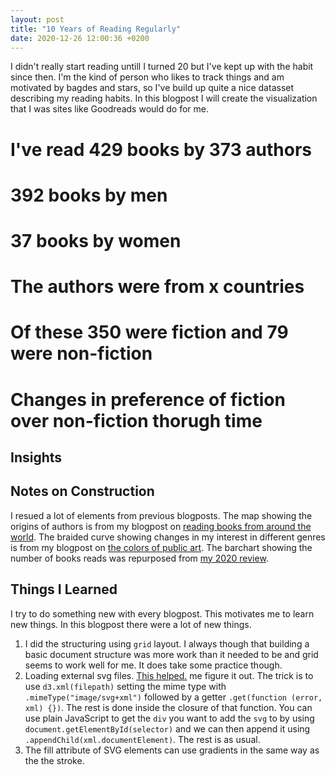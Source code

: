 ```yaml
---
layout: post
title: "10 Years of Reading Regularly"
date: 2020-12-26 12:00:36 +0200
---
```


I didn't really start reading untill I turned 20 but I've kept up with the habit since then. I'm the kind of person who likes to track things and am motivated by bagdes and stars, so I've build up quite a nice datasset describing my reading habits. In this blogpost I will create the visualization that I was sites like Goodreads would do for me.

<head>
    <script src="https://d3js.org/d3.v4.min.js" charset="utf-8"></script>
</head>

<div class='grid'>
    <div class='item'>
        <h1>I've read <span class="highlight">429</span> books by <span class="highlight">373</span> authors</h1>
    </div>
    <div class='item'>
        <div id='male'></div>
        <div><h1><span class='highlight'>392</span> books by men</h1></div>
        <div id='female'></div>
        <div><h1><span class='highlight'>37</span> books by women</h1></div>
    </div>
    <div class='item featured'>
        <h1 id="vizTitle">The authors were from <span class="highlight" id='authorCountry'>x</span> countries</h1>
        <div class="svg-container" id='places-ive-read'></div>
    </div>
    <div class='item'>
        <h1>Of these <span class="highlight">350</span> were fiction and <span class="highlight">79</span> were non-fiction</h1>
    </div>
    <div class='item'>
        <h1>Changes in preference of <span class='highlight'>fiction</span> over non-fiction thorugh time</h1>
        <div id='genreTimeline'></div>
    </div>
    <div class='item'>
        <div id='barChart'></div>
    </div>
</div>

## Insights

## Notes on Construction
I resued a lot of elements from previous blogposts. The map showing the origins of authors is from my blogpost on [reading books from around the world](/2020/07/22/places-ive-read.html). The braided curve showing changes in my interest in different genres is from my blogpost on [the colors of public art](/2020/12/18/colors-of-public-art.html). The barchart showing the number of books reads was repurposed from [my 2020 review](/2020/12/11/2020-in-review.html).

## Things I Learned
I try to do something new with every blogpost. This motivates me to learn new things. In this blogpost there were a lot of new things.

1. I did the structuring using `grid` layout. I always though that building a basic document structure was more work than it needed to be and grid seems to work well for me. It does take some practice though.
1. Loading external svg files. [This helped.](https://bl.ocks.org/mbostock/1014829) me figure it out. The trick is to use `d3.xml(filepath)` setting the mime type with `.mimeType("image/svg+xml")` followed by a getter `.get(function (error, xml) {})`. The rest is done inside the closure of that function. You can use plain JavaScript to get the `div` you want to add the `svg` to by using `document.getElementById(selector)` and we can then append it using `.appendChild(xml.documentElement)`. The rest is as usual.
1. The fill attribute of SVG elements can use gradients in the same way as the the stroke.

<link rel="stylesheet" href="/css/ten-years-of-reading-regularly.css">
<script type='text/javascript'  src='/js/ten-years-of-reading-regularly/author-map.js'></script>
<script type='text/javascript'  src='/js/ten-years-of-reading-regularly/author-genders.js'></script>
<script type='text/javascript'  src='/js/ten-years-of-reading-regularly/genre-timeline.js'></script>
<script type='text/javascript'  src='/js/ten-years-of-reading-regularly/books-bar.js'></script>